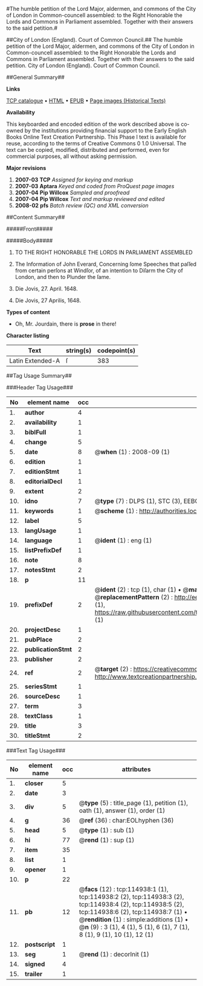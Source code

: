 #The humble petition of the Lord Major, aldermen, and commons of the City of London in Common-councell assembled: to the Right Honorable the Lords and Commons in Parliament assembled. Together with their answers to the said petition.#

##City of London (England). Court of Common Council.##
The humble petition of the Lord Major, aldermen, and commons of the City of London in Common-councell assembled: to the Right Honorable the Lords and Commons in Parliament assembled. Together with their answers to the said petition.
City of London (England). Court of Common Council.

##General Summary##

**Links**

[TCP catalogue](http://www.ota.ox.ac.uk/tcp/)  • 
[HTML](http://tei.it.ox.ac.uk/tcp/Texts-HTML/free/A86/A86813.html)  • 
[EPUB](http://tei.it.ox.ac.uk/tcp/Texts-EPUB/free/A86/A86813.epub) • 
[Page images (Historical Texts)](https://data.historicaltexts.jisc.ac.uk/view?pubId=eebo-99862762e&pageId=eebo-99862762e-114938-1)

**Availability**

This keyboarded and encoded edition of the
	       work described above is co-owned by the institutions
	       providing financial support to the Early English Books
	       Online Text Creation Partnership. This Phase I text is
	       available for reuse, according to the terms of Creative
	       Commons 0 1.0 Universal. The text can be copied,
	       modified, distributed and performed, even for
	       commercial purposes, all without asking permission.

**Major revisions**

1. __2007-03__ __TCP__ *Assigned for keying and markup*
1. __2007-03__ __Aptara__ *Keyed and coded from ProQuest page images*
1. __2007-04__ __Pip Willcox__ *Sampled and proofread*
1. __2007-04__ __Pip Willcox__ *Text and markup reviewed and edited*
1. __2008-02__ __pfs__ *Batch review (QC) and XML conversion*

##Content Summary##

#####Front#####

#####Body#####

1. TO THE
RIGHT HONORABLE
THE
LORDS
IN
PARLIAMENT ASSEMBLED

1. The Information of John Everard,
Concerning ſome Speeches that paſſed
from certain perſons at Windſor, of an
intention to Diſarm the City of London,
and then to Plunder the ſame.

1. Die Jovis, 27. April. 1648.

1. Die Jovis, 27 Aprilis, 1648.

**Types of content**

  * Oh, Mr. Jourdain, there is **prose** in there!

**Character listing**


|Text|string(s)|codepoint(s)|
|---|---|---|
|Latin Extended-A|ſ|383|

##Tag Usage Summary##

###Header Tag Usage###

|No|element name|occ|attributes|
|---|---|---|---|
|1.|__author__|4||
|2.|__availability__|1||
|3.|__biblFull__|1||
|4.|__change__|5||
|5.|__date__|8| @__when__ (1) : 2008-09 (1)|
|6.|__edition__|1||
|7.|__editionStmt__|1||
|8.|__editorialDecl__|1||
|9.|__extent__|2||
|10.|__idno__|7| @__type__ (7) : DLPS (1), STC (3), EEBO-CITATION (1), PROQUEST (1), VID (1)|
|11.|__keywords__|1| @__scheme__ (1) : http://authorities.loc.gov/ (1)|
|12.|__label__|5||
|13.|__langUsage__|1||
|14.|__language__|1| @__ident__ (1) : eng (1)|
|15.|__listPrefixDef__|1||
|16.|__note__|8||
|17.|__notesStmt__|2||
|18.|__p__|11||
|19.|__prefixDef__|2| @__ident__ (2) : tcp (1), char (1)  •  @__matchPattern__ (2) : ([0-9\-]+):([0-9IVX]+) (1), (.+) (1)  •  @__replacementPattern__ (2) : http://eebo.chadwyck.com/downloadtiff?vid=$1&page=$2 (1), https://raw.githubusercontent.com/textcreationpartnership/Texts/master/tcpchars.xml#$1 (1)|
|20.|__projectDesc__|1||
|21.|__pubPlace__|2||
|22.|__publicationStmt__|2||
|23.|__publisher__|2||
|24.|__ref__|2| @__target__ (2) : https://creativecommons.org/publicdomain/zero/1.0/ (1), http://www.textcreationpartnership.org/docs/. (1)|
|25.|__seriesStmt__|1||
|26.|__sourceDesc__|1||
|27.|__term__|3||
|28.|__textClass__|1||
|29.|__title__|3||
|30.|__titleStmt__|2||


###Text Tag Usage###

|No|element name|occ|attributes|
|---|---|---|---|
|1.|__closer__|5||
|2.|__date__|3||
|3.|__div__|5| @__type__ (5) : title_page (1), petition (1), oath (1), answer (1), order (1)|
|4.|__g__|36| @__ref__ (36) : char:EOLhyphen (36)|
|5.|__head__|5| @__type__ (1) : sub (1)|
|6.|__hi__|77| @__rend__ (1) : sup (1)|
|7.|__item__|35||
|8.|__list__|1||
|9.|__opener__|1||
|10.|__p__|22||
|11.|__pb__|12| @__facs__ (12) : tcp:114938:1 (1), tcp:114938:2 (2), tcp:114938:3 (2), tcp:114938:4 (2), tcp:114938:5 (2), tcp:114938:6 (2), tcp:114938:7 (1)  •  @__rendition__ (1) : simple:additions (1)  •  @__n__ (9) : 3 (1), 4 (1), 5 (1), 6 (1), 7 (1), 8 (1), 9 (1), 10 (1), 12 (1)|
|12.|__postscript__|1||
|13.|__seg__|1| @__rend__ (1) : decorInit (1)|
|14.|__signed__|4||
|15.|__trailer__|1||
